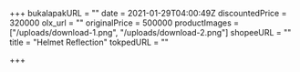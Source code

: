 +++
bukalapakURL = ""
date = 2021-01-29T04:00:49Z
discountedPrice = 320000
olx_url = ""
originalPrice = 500000
productImages = ["/uploads/download-1.png", "/uploads/download-2.png"]
shopeeURL = ""
title = "Helmet Reflection"
tokpedURL = ""

+++
